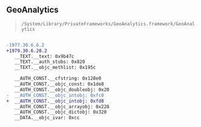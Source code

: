 ## GeoAnalytics

> `/System/Library/PrivateFrameworks/GeoAnalytics.framework/GeoAnalytics`

```diff

-1977.30.6.6.2
+1979.30.6.20.2
   __TEXT.__text: 0x9b47c
   __TEXT.__auth_stubs: 0x820
   __TEXT.__objc_methlist: 0x195c

   __AUTH_CONST.__cfstring: 0x128e0
   __AUTH_CONST.__objc_const: 0x1de8
   __AUTH_CONST.__objc_doubleobj: 0x20
-  __AUTH_CONST.__objc_intobj: 0xfc0
+  __AUTH_CONST.__objc_intobj: 0xfd8
   __AUTH_CONST.__objc_arrayobj: 0x228
   __AUTH_CONST.__objc_dictobj: 0x320
   __DATA.__objc_ivar: 0xcc

```
